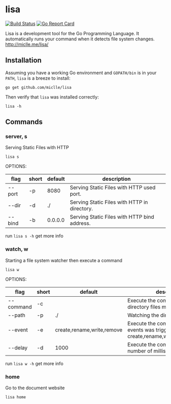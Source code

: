 # lisa

[![Build Status](https://travis-ci.org/miclle/lisa.svg?branch=master)](https://travis-ci.org/miclle/lisa)
[![Go Report Card](https://goreportcard.com/badge/github.com/miclle/lisa)](https://goreportcard.com/report/github.com/miclle/lisa)

Lisa is a development tool for the Go Programming Language. It automatically runs your command when it detects file system changes.
http://miclle.me/lisa/

## Installation

Assuming you have a working Go environment and `GOPATH/bin` is in your `PATH`, `lisa` is a breeze to install:

```
go get github.com/miclle/lisa
```

Then verify that `lisa` was installed correctly:

```
lisa -h
```

## Commands

### server, s

Serving Static Files with HTTP

```
lisa s
```

OPTIONS:

flag   | short | default | description
-------|-------|---------|---------------------------------------------
--port | -p    | 8080    | Serving Static Files with HTTP used port.
--dir  | -d    | ./      | Serving Static Files with HTTP in directory.
--bind | -b    | 0.0.0.0 | Serving Static Files with HTTP bind address.

run `lisa s -h` get more info

### watch, w

Starting a file system watcher then execute a command

```
lisa w
```

OPTIONS:

flag      | short | default | description
----------|-------|---------|---------------------------------------------
--command | -c    | 			  | Execute the command when the directory files modified.
--path    | -p    | ./      | Watching the directory or file.
--event   | -e    | create,rename,write,remove | Execute the command when the events was trigger: <br /> create,rename,write,remove,chmod
--delay   | -d    | 1000    | Execute the command after the number of milliseconds.

run `lisa w -h` get more info

### home

Go to the document website

```
lisa home
```
